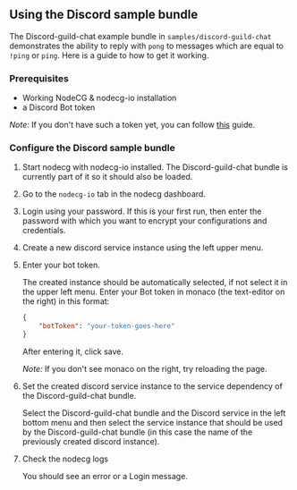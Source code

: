 ## Using the Discord sample bundle

The Discord-guild-chat example bundle in `samples/discord-guild-chat` demonstrates the ability to reply with `pong` to messages which are equal to `!ping` or `ping`. Here is a guide to how to get it working.

### Prerequisites

-   Working NodeCG & nodecg-io installation
-   a Discord Bot token

_Note:_ If you don't have such a token yet, you can follow [this](https://discordjs.guide/preparations/setting-up-a-bot-application.html) guide.

### Configure the Discord sample bundle

1. Start nodecg with nodecg-io installed. The Discord-guild-chat bundle is currently part of it so it should also be loaded.

2. Go to the `nodecg-io` tab in the nodecg dashboard.

3. Login using your password. If this is your first run, then enter the password with which you want to encrypt your configurations and credentials.

4. Create a new discord service instance using the left upper menu.

5. Enter your bot token.

    The created instance should be automatically selected, if not select it in the upper left menu. Enter your Bot token in monaco (the text-editor on the right) in this format:

    ```json
    {
        "botToken": "your-token-goes-here"
    }
    ```

    After entering it, click save.

    _Note:_ If you don't see monaco on the right, try reloading the page.

6. Set the created discord service instance to the service dependency of the Discord-guild-chat bundle.

    Select the Discord-guild-chat bundle and the Discord service in the left bottom menu and then select the service instance that should be used by the Discord-guild-chat bundle (in this case the name of the previously created discord instance).

7. Check the nodecg logs

    You should see an error or a Login message.
